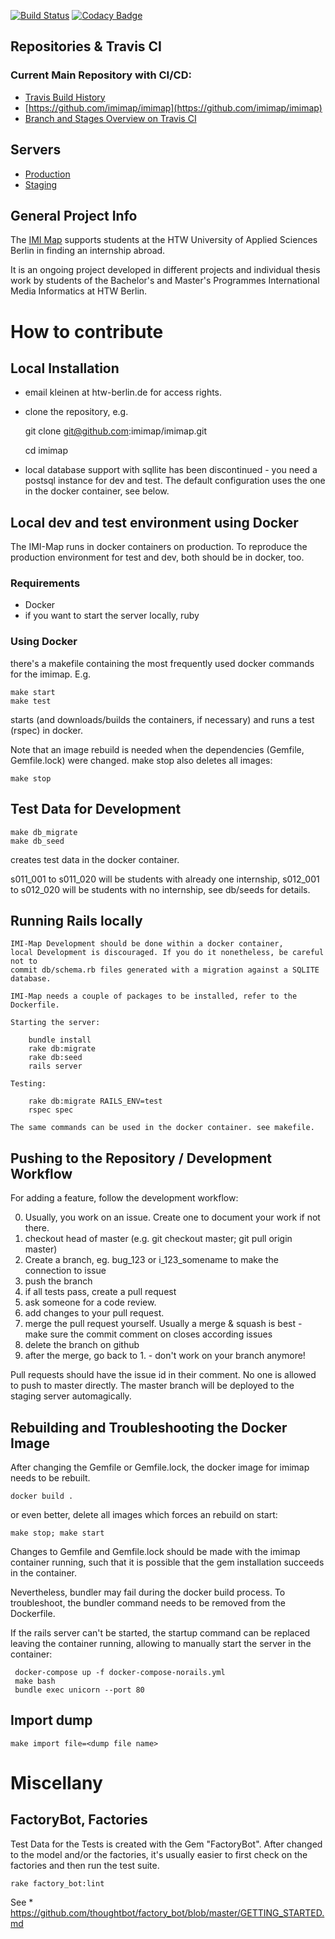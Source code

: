 [![Build Status](https://travis-ci.org/imimap/imimap.svg?branch=master)](https://travis-ci.org/imimap/imimap)
 [![Codacy Badge](https://api.codacy.com/project/badge/Grade/d9901844daae46f3aceea4dbf493d034)](https://www.codacy.com/app/kleinen/imimap?utm_source=github.com&amp;utm_medium=referral&amp;utm_content=imimap/imimap&amp;utm_campaign=Badge_Grade)

## Repositories & Travis CI

### Current Main Repository with CI/CD:

* [Travis Build History](https://travis-ci.org/imimap/imimap/builds)
* [https://github.com/imimap/imimap](https://github.com/imimap/imimap)
* [Branch and Stages Overview on Travis CI](https://travis-ci.org/imimap/imimap/branches)

## Servers
* [Production](http://imi-map.f4.htw-berlin.de)
* [Staging](http://imi-map-staging.f4.htw-berlin.de)
## General Project Info
The [IMI Map](http://imi-map.f4.htw-berlin.de) supports students at the HTW University of Applied Sciences Berlin in finding an internship abroad.

It is an ongoing project developed in different projects and individual thesis work
by students of the Bachelor's and Master's Programmes International Media Informatics at HTW Berlin.

# How to contribute

## Local Installation

- email kleinen at htw-berlin.de for access rights.
- clone the repository, e.g.

    git clone git@github.com:imimap/imimap.git

    cd imimap

- local database support with sqllite has been discontinued -
  you need a postsql instance for dev and test. The default configuration uses
  the one in the docker container, see below.

## Local dev and test environment using Docker

The IMI-Map runs in docker containers on production. To reproduce the production
environment for test and dev, both should be in docker, too.

### Requirements

- Docker
- if you want to start the server locally, ruby

### Using Docker

there's a makefile containing the most frequently used docker commands for the
imimap. E.g.

    make start
    make test

starts (and downloads/builds the containers, if necessary) and runs a test (rspec)
in docker.

Note that an image rebuild is needed when the dependencies (Gemfile, Gemfile.lock)
were changed. make stop also deletes all images:

    make stop


## Test Data for Development

    make db_migrate
    make db_seed

creates test data in the docker container.

s011_001 to s011_020 will be students with already one internship,
s012_001 to s012_020 will be students with no internship,
see db/seeds for details.


## Running Rails locally

    IMI-Map Development should be done within a docker container,
    local Development is discouraged. If you do it nonetheless, be careful not to
    commit db/schema.rb files generated with a migration against a SQLITE database.

    IMI-Map needs a couple of packages to be installed, refer to the Dockerfile.

    Starting the server:

        bundle install
        rake db:migrate
        rake db:seed
        rails server  

    Testing:

        rake db:migrate RAILS_ENV=test
        rspec spec

    The same commands can be used in the docker container. see makefile.

## Pushing to the Repository / Development Workflow

For adding a feature, follow the development workflow:

0. Usually, you work on an issue. Create one to document your work if not there.
1. checkout head of master (e.g. git checkout master; git pull origin master)
2. Create a branch, eg. bug_123 or i_123_somename to make the connection to issue
3. push the branch
5. if all tests pass, create a pull request
6. ask someone for a code review.
7. add changes to your pull request.
8. merge the pull request yourself. Usually a merge & squash is best - make sure the commit comment on closes according issues
9. delete the branch on github
10. after the merge, go back to 1. - don't work on your branch anymore!

Pull requests should have the issue id in their comment.
No one is allowed to push to master directly.
The master branch will be deployed to the staging server automagically.

## Rebuilding and Troubleshooting the Docker Image

After changing the Gemfile or Gemfile.lock, the docker image for imimap
needs to be rebuilt.

    docker build .

or even better, delete all images which forces an rebuild on start:

    make stop; make start

Changes to Gemfile and Gemfile.lock should be made with the imimap container running,
such that it is possible that the gem installation succeeds in the container.

Nevertheless, bundler may fail during the docker build process. To troubleshoot,
the bundler command needs to be removed from the Dockerfile.

If the rails server can't be started, the startup command can be replaced leaving the
container running, allowing to manually start the server in the container:

     docker-compose up -f docker-compose-norails.yml
     make bash
     bundle exec unicorn --port 80

## Import dump

    make import file=<dump file name>

# Miscellany

## FactoryBot, Factories

Test Data for the Tests is created with the Gem "FactoryBot".
After changed to the model and/or the factories, it's usually easier to
first check on the factories and then run the test suite.

    rake factory_bot:lint

See
    * https://github.com/thoughtbot/factory_bot/blob/master/GETTING_STARTED.md
